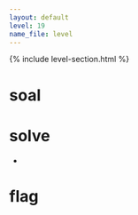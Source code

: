 ```yaml
---
layout: default
level: 19
name_file: level
---
```


{% include level-section.html %}

# soal

# solve
- 

# flag